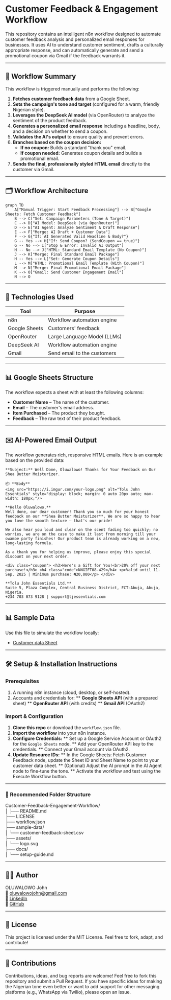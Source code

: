 # Customer Feedback & Engagement Workflow

This repository contains an intelligent n8n workflow designed to automate customer feedback analysis and personalized email responses for businesses. It uses AI to understand customer sentiment, drafts a culturally appropriate response, and can automatically generate and send a promotional coupon via Gmail if the feedback warrants it.

---

## 🧠 Workflow Summary

This workflow is triggered manually and performs the following:

1.  **Fetches customer feedback data** from a Google Sheet.
2.  **Sets the campaign's tone and target** (configured for a warm, friendly Nigerian style).
3.  **Leverages the DeepSeek AI model** (via OpenRouter) to analyze the sentiment of the product feedback.
4.  **Generates a personalized email response** including a headline, body, and a decision on whether to send a coupon.
5.  **Validates the AI's output** to ensure quality and prevent errors.
6.  **Branches based on the coupon decision:**
    -   **If no coupon:** Builds a standard "thank you" email.
    -   **If coupon needed:** Generates coupon details and builds a promotional email.
7.  **Sends the final, professionally styled HTML email** directly to the customer via Gmail.

---

## 🗂️ Workflow Architecture

```mermaid
graph TD
    A["Manual Trigger: Start Feedback Processing"] --> B["Google Sheets: Fetch Customer Feedback"]
    B --> C["Set: Campaign Parameters (Tone & Target)"]
    C --> D["AI Model: DeepSeek (via OpenRouter)"]
    D --> E["AI Agent: Analyze Sentiment & Draft Response"]
    E --> F["Merge: AI Draft + Customer Data"]
    F --> G{"If: AI Generated Valid Headline & Body?"}
    G -- Yes --> H{"If: Send Coupon? (SendCoupon == true)"}
    G -- No --> I["Stop & Error: Invalid AI Output"]
    H -- No --> J["HTML: Standard Email Template (No Coupon)"]
    J --> K["Merge: Final Standard Email Package"]
    H -- Yes --> L["Set: Generate Coupon Details"]
    L --> M["HTML: Promotional Email Template (With Coupon)"]
    M --> N["Merge: Final Promotional Email Package"]
    K --> O["Gmail: Send Customer Engagement Email"]
    N --> O
```

---

## 🔧 Technologies Used

| Tool          | Purpose                      |
|---------------|------------------------------|
| n8n           | Workflow automation engine   |
| Google Sheets | Customers' feedback          |
| OpenRouter	| Large Language Model (LLMs)  |
| DeepSeek AI	| Workflow automation engine   |
| Gmail         | Send email to the customers  |

---

## 📊 Google Sheets Structure

The workflow expects a sheet with at least the following columns:
- **Customer Name** – The name of the customer.   
- **Email** – The customer's email address.  
- **Item Purchased** – The product they bought.  
- **Feedback** – The raw text of their product feedback.  

---

## ✉️ AI-Powered Email Output

The workflow generates rich, responsive HTML emails. Here is an example based on the provided data:

```text
**Subject:** Well Done, Oluwalowo! Thanks for Your Feedback on Our Shea Butter Moisturizer.

📦 **Body**
<img src="https://i.imgur.com/your-logo.png" alt="Tolu John Essentials" style="display: block; margin: 0 auto 20px auto; max-width: 180px;"/>

**Hello Oluwalowo,**
Well done, our dear customer! Thank you so much for your honest feedback on our **Shea Butter Moisturizer**. We are so happy to hear you love the smooth texture – that's our pride!

We also hear you loud and clear on the scent fading too quickly; no worries, we are on the case to make it last from morning till your owambe party finishes! Our product team is already working on a new, long-lasting formula.

As a thank you for helping us improve, please enjoy this special discount on your next order.

<div class="coupon"> <h3>Here's a Gift for You!<br>20% off your next purchase!</h3> <h4 class="code">NNGIFT08-429</h4> <p>Valid until 11. Sep. 2025 | Minimum purchase: ₦20,000</p> </div>

**Tolu John Essentials Ltd.**
Suite 5, Plaza Complex, Central Business District, FCT-Abuja, Abuja, Nigeria.
+234 703 073 9128 | support@tjessentials.com
```

---

## 📊 Sample Data
Use this file to simulate the workflow locally:
- [Customer data Sheet](sample-data/inventory-sheet.csv)

---

## 🛠️ Setup & Installation Instructions
### Prerequisites
1. A running n8n instance (cloud, desktop, or self-hosted).
2. Accounts and credentials for:
    ** **Google Sheets API** (with a prepared sheet)
    ** **OpenRouter API** (with credits)
    ** **Gmail API** (OAuth2)

### Import & Configuration
1. **Clone this repo** or download the ```workflow.json``` file.
2. **Import the workflow** into your n8n instance.
3. **Configure Credentials:**
    ** Set up a Google Service Account or OAuth2 for the ```Google Sheets``` node.
    ** Add your OpenRouter API key to the credentials.
    ** Connect your Gmail account via OAuth2.
4. **Update Resource IDs:**
    ** In the Google Sheets: Fetch Customer Feedback node, update the Sheet ID and Sheet Name to point to your customer data sheet.
    ** (Optional) Adjust the AI prompt in the AI Agent node to fine-tune the tone.
    ** Activate the workflow and test using the Execute Workflow button.

---

### 📁 Recommended Folder Structure
Customer-Feedback-Engagement-Workflow/   
│
├── README.md    
├── LICENSE    
├── workflow.json    
├── sample-data/    
│   └── customer-feedback-sheet.csv   
├── assets/   
│   └── logo.svg   
├── docs/   
│   └── setup-guide.md   

---

## 🧑‍💻 Author
OLUWALOWO John   
📧 oluwalowojohn@gmail.com   
🎨 [LinkedIn](https://linkedin.com/in/oluwalowojohn/)   
    🐙 [GitHub](https://github.com/oluwalowojohn)

---

## 📄 License
This project is licensed under the MIT License. Feel free to fork, adapt, and contribute!

---

## 🙌 Contributions
Contributions, ideas, and bug reports are welcome! Feel free to fork this repository and submit a Pull Request. If you have specific ideas for making the Nigerian tone even better or want to add support for other messaging platforms (e.g., WhatsApp via Twilio), please open an issue.
